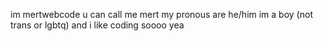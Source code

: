 im mertwebcode u can call me mert my pronous are he/him im a boy (not trans or lgbtq) and i like coding soooo yea

